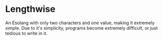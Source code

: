 # Lengthwise
An Esolang with only two characters and one value, making it extremely simple. Due to it's simplicity, programs become extremely difficult, or just tedious to write in it.
